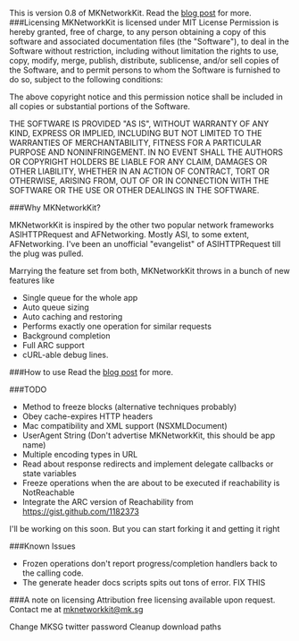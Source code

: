 This is version 0.8 of MKNetworkKit. Read the <a href="http://mk.sg/8w"> blog post</a> for more.
###Licensing
MKNetworkKit is licensed under MIT License
Permission is hereby granted, free of charge, to any person obtaining a copy
of this software and associated documentation files (the "Software"), to deal
in the Software without restriction, including without limitation the rights
to use, copy, modify, merge, publish, distribute, sublicense, and/or sell
copies of the Software, and to permit persons to whom the Software is
furnished to do so, subject to the following conditions:

The above copyright notice and this permission notice shall be included in
all copies or substantial portions of the Software.

THE SOFTWARE IS PROVIDED "AS IS", WITHOUT WARRANTY OF ANY KIND, EXPRESS OR
IMPLIED, INCLUDING BUT NOT LIMITED TO THE WARRANTIES OF MERCHANTABILITY,
FITNESS FOR A PARTICULAR PURPOSE AND NONINFRINGEMENT. IN NO EVENT SHALL THE
AUTHORS OR COPYRIGHT HOLDERS BE LIABLE FOR ANY CLAIM, DAMAGES OR OTHER
LIABILITY, WHETHER IN AN ACTION OF CONTRACT, TORT OR OTHERWISE, ARISING FROM,
OUT OF OR IN CONNECTION WITH THE SOFTWARE OR THE USE OR OTHER DEALINGS IN
THE SOFTWARE.


###Why MKNetworkKit?

MKNetworkKit is inspired by the other two popular network frameworks ASIHTTPRequest and AFNetworking.
Mostly ASI, to some extent, AFNetworking. I've been an unofficial "evangelist" of ASIHTTPRequest till the plug was pulled.

Marrying the feature set from both, MKNetworkKit throws in a bunch of new features like

* Single queue for the whole app
* Auto queue sizing
* Auto caching and restoring
* Performs exactly one operation for similar requests
* Background completion
* Full ARC support
* cURL-able debug lines.

###How to use
Read the <a href="http://mk.sg/8w"> blog post</a> for more.

###TODO

* Method to freeze blocks (alternative techniques probably)
* Obey cache-expires HTTP headers
* Mac compatibility and XML support (NSXMLDocument)
* UserAgent String (Don't advertise MKNetworkKit, this should be app name)
* Multiple encoding types in URL
* Read about response redirects and implement delegate callbacks or state variables
* Freeze operations when the are about to be executed if reachability is NotReachable
* Integrate the ARC version of Reachability from https://gist.github.com/1182373

I'll be working on this soon. But you can start forking it and getting it right

###Known Issues
* Frozen operations don't report progress/completion handlers back to the calling code.
* The generate header docs scripts spits out tons of error. FIX THIS

###A note on licensing
Attribution free licensing available upon request. Contact me at <a href="mailto:mknetworkkit@mk.sg"> mknetworkkit@mk.sg </a>

Change MKSG twitter password
Cleanup download paths


